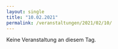 ```yaml
---
layout: single
title: "10.02.2021"
permalink: /veranstaltungen/2021/02/10/
---
```


Keine Veranstaltung an diesem Tag.
